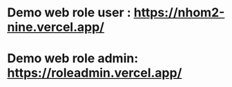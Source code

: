 # Demo web role user : https://nhom2-nine.vercel.app/
# Demo web role admin: https://roleadmin.vercel.app/
